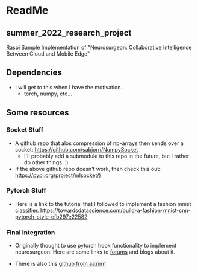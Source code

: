 # ReadMe

## summer_2022_research_project

Raspi Sample Implementation of "Neurosurgeon: Collaborative Intelligence Between Cloud and Mobile Edge"

## Dependencies

- I will get to this when I have the motivation.
  - torch, numpy, etc...

## Some resources

### Socket Stuff

- A github repo that alos compression of np-arrays then sends over a socket:  <https://github.com/sabjorn/NumpySocket>
  - I'll probably add a submodule to this repo in the future, but I rather do other things. :)
- If the above github repo doesn't work, then check this out: https://pypi.org/project/mlsocket/)

### Pytorch Stuff

- Here is a link to the tutorial that I followed to implement a fashion mnist classifier. <https://towardsdatascience.com/build-a-fashion-mnist-cnn-pytorch-style-efb297e22582>

### Final Integration

- Originally thought to use pytorch hook functionality to implement neurosurgeon. Here are some links to [forums](https://discuss.pytorch.org/t/stop-model-evaluation-with-forward-hook/12882) and blogs about it.

- There is also this [github from aazim1](https://github.com/aazim18/Python)

